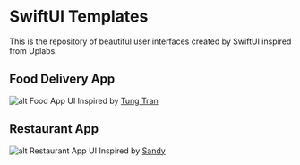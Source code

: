 # SwiftUI Templates
This is the repository of beautiful user interfaces created by SwiftUI inspired from Uplabs.

## Food Delivery App
![alt Food App UI](https://raw.githubusercontent.com/vinothvino42/swiftui-templates/master/previews/food-app-ui1.png)
Inspired by [Tung Tran](https://www.uplabs.com/posts/food-delivery-44d02266-548b-4b0d-8a7f-0f037d10d6ae)

## Restaurant App
![alt Restaurant App UI](https://raw.githubusercontent.com/vinothvino42/swiftui-templates/master/previews/restaurant-app-ui1.jpg)
Inspired by [Sandy](https://www.uplabs.com/posts/food-restaurants-app-ui-kit)
